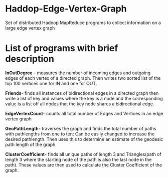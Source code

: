 # Haddop-Edge-Vertex-Graph
Set of distributed Hadoop MapReduce programs to collect information on a large edge vertex graph

# List of programs with brief description 
**InOutDegree** - measures the number of incoming edges and outgoing edges of each vertex of a directed graph. Then writes two sorted list of the top 100 vertices one for IN and one for OUT.

**Friends**- finds all instances of bidirectional edges in a directed graph then write a list of key and values where the key is a node and the corresponding value is a list off all nodes that the key node shares a bidirectional edge.

**EdgeVertexCount**- counts all total number of Edges and Vertices in an edge vertex graph

**GeoPathLength**- traverses the graph and finds the total number of paths with pathlengths from one to ten; Can be easily changed to increase the desired pathlength. Then uses this to determine an estimate of the geodesic path length of the graph.

**ClusterCoefficient**- finds all unique paths of length 3 and Triangles(path of length 3 where the starting node of the path is also the last node in the path). These values are then used to calculate the Cluster Coefficient of the graph.
